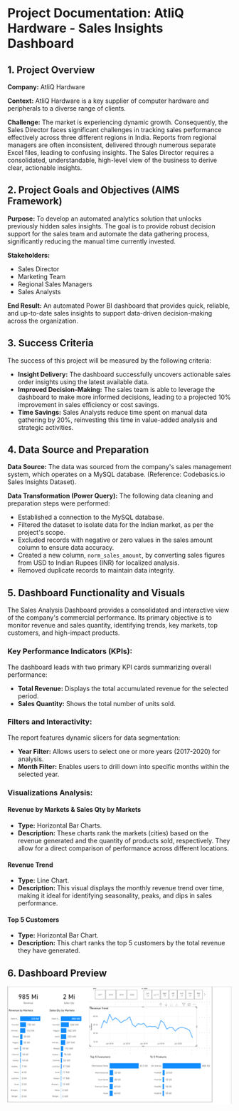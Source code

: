 # Project Documentation: AtliQ Hardware - Sales Insights Dashboard

## 1. Project Overview

**Company:** AtliQ Hardware

**Context:** AtliQ Hardware is a key supplier of computer hardware and peripherals to a diverse range of clients.

**Challenge:** The market is experiencing dynamic growth. Consequently, the Sales Director faces significant challenges in tracking sales performance effectively across three different regions in India. Reports from regional managers are often inconsistent, delivered through numerous separate Excel files, leading to confusing insights. The Sales Director requires a consolidated, understandable, high-level view of the business to derive clear, actionable insights.

## 2. Project Goals and Objectives (AIMS Framework)

**Purpose:** To develop an automated analytics solution that unlocks previously hidden sales insights. The goal is to provide robust decision support for the sales team and automate the data gathering process, significantly reducing the manual time currently invested.

**Stakeholders:**
- Sales Director
- Marketing Team
- Regional Sales Managers
- Sales Analysts

**End Result:** An automated Power BI dashboard that provides quick, reliable, and up-to-date sales insights to support data-driven decision-making across the organization.

## 3. Success Criteria

The success of this project will be measured by the following criteria:

- **Insight Delivery:** The dashboard successfully uncovers actionable sales order insights using the latest available data.
- **Improved Decision-Making:** The sales team is able to leverage the dashboard to make more informed decisions, leading to a projected 10% improvement in sales efficiency or cost savings.
- **Time Savings:** Sales Analysts reduce time spent on manual data gathering by 20%, reinvesting this time in value-added analysis and strategic activities.

## 4. Data Source and Preparation

**Data Source:** The data was sourced from the company's sales management system, which operates on a MySQL database. (Reference: Codebasics.io Sales Insights Dataset).

**Data Transformation (Power Query):** The following data cleaning and preparation steps were performed:
- Established a connection to the MySQL database.
- Filtered the dataset to isolate data for the Indian market, as per the project's scope.
- Excluded records with negative or zero values in the sales amount column to ensure data accuracy.
- Created a new column, `norm_sales_amount`, by converting sales figures from USD to Indian Rupees (INR) for localized analysis.
- Removed duplicate records to maintain data integrity.

## 5. Dashboard Functionality and Visuals

The Sales Analysis Dashboard provides a consolidated and interactive view of the company's commercial performance. Its primary objective is to monitor revenue and sales quantity, identifying trends, key markets, top customers, and high-impact products.

### Key Performance Indicators (KPIs):
The dashboard leads with two primary KPI cards summarizing overall performance:
- **Total Revenue:** Displays the total accumulated revenue for the selected period.
- **Sales Quantity:** Shows the total number of units sold.

### Filters and Interactivity:
The report features dynamic slicers for data segmentation:
- **Year Filter:** Allows users to select one or more years (2017-2020) for analysis.
- **Month Filter:** Enables users to drill down into specific months within the selected year.

### Visualizations Analysis:

#### Revenue by Markets & Sales Qty by Markets
- **Type:** Horizontal Bar Charts.
- **Description:** These charts rank the markets (cities) based on the revenue generated and the quantity of products sold, respectively. They allow for a direct comparison of performance across different locations.

#### Revenue Trend
- **Type:** Line Chart.
- **Description:** This visual displays the monthly revenue trend over time, making it ideal for identifying seasonality, peaks, and dips in sales performance.

#### Top 5 Customers
- **Type:** Horizontal Bar Chart.
- **Description:** This chart ranks the top 5 customers by the total revenue they have generated.

## 6. Dashboard Preview  

![AtliQ Hardware - Sales Insights Dashboard](assets/dashboard.png)  
